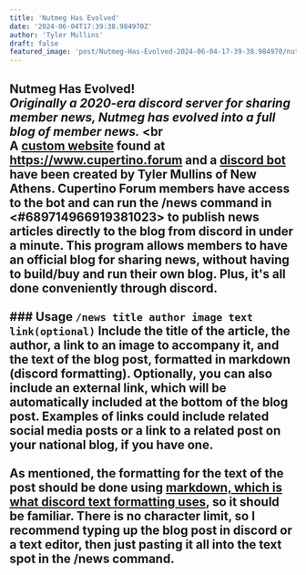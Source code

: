 ```yaml
---
title: 'Nutmeg Has Evolved'
date: '2024-06-04T17:39:38.984970Z'
author: 'Tyler Mullins'
draft: false
featured_image: 'post/Nutmeg-Has-Evolved-2024-06-04-17-39-38.984970/nutmeg_logo_Nero_AI_Standard.webp'
---
```


## Nutmeg Has Evolved! <br>*Originally a 2020-era discord server for sharing member news, Nutmeg has evolved into a full blog of member news.*  <br<br>A [custom website](https://github.com/CupertinoAlliance/CupertinoAlliance.github.io) found at https://www.cupertino.forum and a [discord bot](https://github.com/NewAthensGov/DiscordBlog) have been created by Tyler Mullins of New Athens. Cupertino Forum members have access to the bot and can run the /news command in <#689714966919381023> to publish news articles directly to the blog from discord in under a minute. This program allows members to have an official blog for sharing news, without having to build/buy and run their own blog. Plus, it's all done conveniently through discord.  <br><br>### Usage `/news title author image text link(optional)`  Include the title of the article, the author, a link to an image to accompany it, and the text of the blog post, formatted in markdown (discord formatting). Optionally, you can also include an external link, which will be automatically included at the bottom of the blog post. Examples of links could include related social media posts or a link to a related post on your national blog, if you have one.  <br><br>As mentioned, the formatting for the text of the post should be done using [markdown, which is what discord text formatting uses](https://support.discord.com/hc/en-us/articles/210298617-Markdown-Text-101-Chat-Formatting-Bold-Italic-Underline), so it should be familiar. There is no character limit, so I recommend typing up the blog post in discord or a text editor, then just pasting it all into the text spot in the /news command.

